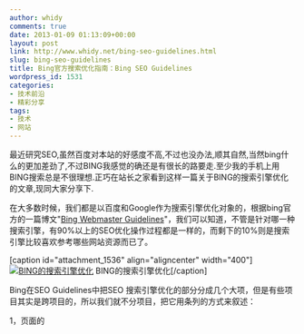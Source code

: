 ```yaml
---
author: whidy
comments: true
date: 2013-01-09 01:13:09+00:00
layout: post
link: http://www.whidy.net/bing-seo-guidelines.html
slug: bing-seo-guidelines
title: Bing官方搜索优化指南：Bing SEO Guidelines
wordpress_id: 1531
categories:
- 技术前沿
- 精彩分享
tags:
- 技术
- 网站
---
```


最近研究SEO,虽然百度对本站的好感度不高,不过也没办法,顺其自然,当然bing什么的更加差劲了,不过BING我感觉的确还是有很长的路要走.至少我的手机上用BING搜索总是不很理想.正巧在站长之家看到这样一篇关于BING的搜索引擎优化的文章,现同大家分享下.

在大多数时候，我们都是以百度和Google作为搜索引擎优化对象的，根据bing官方的一篇博文"[Bing Webmaster Guidelines](http://www.bing.com/webmaster/help/webmaster-guidelines-30fba23a)"，我们可以知道，不管是针对哪一种搜索引擎，有90%以上的SEO优化操作过程都是一样的，而剩下的10%则是搜索引擎比较喜欢参考哪些网站资源而已了。

[caption id="attachment_1536" align="aligncenter" width="400"][![BING的搜索引擎优化](http://www.whidy.net/wp-content/uploads/2013/01/bing-400x238.jpg)](http://www.whidy.net/wp-content/uploads/2013/01/bing.jpg) BING的搜索引擎优化[/caption]

<!-- more -->

Bing在SEO Guidelines中把SEO 搜索引擎优化的部分分成几个大项，但是有些项目其实是跨项目的，所以我们就不分项目，把它用条列的方式来叙述：

1，页面的<title>标题应该明了并且相关。

2，页面的<meta description>描述应该明了并且相关。

3，图片的<alt>应该有图档的相关描述，以便更清楚的知道这个图档到底是什么

4，适当的使用<h1>以便清楚的了解页面的内容。

5，内部的链接应该连接相关的页面，并且应该要协助读者可以方便的浏览相关页面。

6，小心连接出去的链接，因为连接到别的网站，表示你对于该网站的信任，连外链接的数量应该要合理。

7，应该在你的页面有方便分享的分享按钮，以便让读者可以分享内容。

8，要有XML Sitemap，并且要保持是最新的数据而且正确。

9，要有适合的浏览结构，以便让搜索引擎顺利抓取。

10，不要把链接藏在Javascript里面。

11，应该要考虑读者的环境，让新旧计算机都可以顺利的浏览网页内容。

12，应该让URL结果简单化，不要有一大堆不必要的参数。

13，应该要使用正确的robots.txt，要宣告sitemap的路径，并请确认Bingbot (Bing的抓取程序) 可以顺利的抓取你的网页内容。

14，使用Bing的管理员工具去设定抓取相关参数，以及可以忽略的URL参数。

15，链接不管是内部链接还是外部链接，都要考虑相关性。

16，URL结构要保持简单清楚，并且可能的话要具有关键词。

这点与Google略微不同，根据Bing的原文~ keep it clean and keyword rich when possible，希望可能的话能够使用keyword rich的URL，也就是把关键词包含在网址内，也就是说，你可以使用 http://www.mysite.com/movies/life-of-pi/，但是没有必要去使用 http: //www. life-of-pi.com/ life-of-pi，因为网域(domain)是企业的表征而不是操作 SEO的项目。

17，要具有HTML与XML Sitemap，方便读者以及搜索引擎浏览或是抓取数据。

18，内容结构要清楚，并让有价值的内容更靠近首页。,

19，全站的导览要能够让读者很清楚的找到内容，使用面包屑导览或链接栏。

20，不要把内容或是链接放在Javascript/Flash/Silverlight里面。

21，标题<title>要独特并且相关，控制在65个字符左右。

22，<meta description>也要独特并且相关，并且不要有错误的文法，控制在160个或更少的字符。

23，适当的使用<h1><h2><h3>等标记，并且一个页面只有一个<h1>标记。

24，使用<alt>文字说明让搜索引擎了解图案内容。

25，在网页内容中使用几次你要的关键词或是关键词组，并且也要使用变化的相关词。

26，使用适当的锚点文字连到其他网页。

27，内容要具有用户会搜索的关键词。

28，不要把内容放在Flash/Javascript中，这样会妨碍搜索引擎抓取

29，不要使用多媒体或是图文件当成你的网页内容。

30，网页要有足够的内容以符合读者的期待，内容的字数没有特别限制，但是提供多一点的相关内容总是比较保险。

31，经常产生新的内容，搜索引擎的爬虫程序会因为新的内容而更频繁的抓取。

32，网页内容要有独特性，不要从其他来源复制内容。

33，使用301转址把淘汰的网页转到其他新的内容。

34，使用<rel canonical>让搜索引擎知道应该索引哪个页面。

35，要管理404错误页面，这些页面会让搜索引擎知道哪些应该删除。

36，以相关性为考虑，适当的安排内部与外部的链接，但是不要购买链接

37，管理锚点文字，把关键词当成锚点文字使用。

上面的说法比较特别的是(21) (22) (25) (30) (37)，里面提到的说法比较像是网络上三流的SEO网站会写出来的内容，告诉你标题与描述文字最好在多少个字符以内，还告诉你内容要包括关键词及其 变化组合，字数多一点会比较保险，还说要使用关键词当成锚点文字。

标题与描述文字最好在多少个字符以内，这点让人开始怀疑这篇guideline到底是Bing的何许人写的？为什么是65？为什么是160？中文一个字算几个字符？显然根本没有想到英文之外的语言，再说以Bing这样规模的公司，不应该出现这种以字数来规范的说法，如果一定要有个字数的说法，应该要有事实根据来佐证。

字数多一点会比较保险，这个更是让人昏倒的guideline，字数多一点是要多少？200个字算多还是少？500个字算多还是少？如果Google看到这个Bing SEO Guidelines应该会拿来当成笑话全集了。

内容要包括关键词及其变化组合，根本就是废话，你如果写一篇读者会喜欢阅读的内容，自然会有关键词及其变化组合，这个已经不需要再写在SEO Guidelines了吧，如果你的文章谈气象而内容都没有气象、天气等相关字，那么也算蛮厉害的啦。

把关键词当成锚点文字使用，算是三流的SEO军师才会说出来的废话，关键词不当成锚点文字不然要当成什么呢？而且如果某个网页有三万个链接，并全部都以“SEO"当成锚点文字，你认为会被搜索引擎当成正面还是负面因素呢？

因此建议大家把(21) (22) (25) (30) (37)的说法看看就好，不必太在意。

Avoid 应该避免以下这些手法，以免受到处罚。

1，不要使用CLOAKING(隐藏)的方式，让搜索引擎与读者看到不同的内容。

2，LINK SCHEMES – LINK FARMS, THREE WAY LINKING, ETC. 不要使用不正当的链接方式去增加链接，这些方法没有办法得到正面的得分。

3，SOCIAL MEDIA SCHEMES 不要使用不正常的方式去使用社交网络，例如Twitter使用自动follow的方式，使得你跟随的人数会大约等于跟随你的人数，这类的社交方式并不代表你有很强的社交影响力。

4，META REFRESH REDIRECTS 不要使用meta refresh转址，如果真的需要转址，建议使用301永久转址。

5，DUPLICATE CONTENT 不要在许多不同的URL制造相同的内容，如此会让Bing失去对你的网页的信任度，如果你有相异URL导到相同内容的问题，你可以使用 rel=canonical来解决这个问题。如果是因为参数问题导致重复内容，建议你可以使用Bing管理员工具去修正参数问题。

除了上面的加粗的字体之外，所有的说法都跟Google一模一样，而不一样的地方，如果你仔细观察的话，其实也并不是Bing的算法重视的地方。这个 Bing SEO Guidelines虽然出现了一些脱线演出的内容，但是整体而言算是不错的参考，如果你能够好好参考的话，应该可以让你轻松操作 Bing或是 Google的搜索引擎优化。

写在最后：

Bing发布的这篇搜索引擎优化，我其实希望有自己的搜索排名特点，但是看完之后有些失望，因为觉得只是在复制了另外一份Google的说法罢了。

所以最后的结论是，你如果要花时间去阅读Bing跟Google的SEO指南，倒不如阅读本文，因为我们的内容不仅说明了现在的Bing跟Google 的排名方式，更让你知道未来的搜索引擎会怎么进行搜索排名算法的趋势。

转自：http://lusongsong.com/reed/594.html
